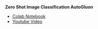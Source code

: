 **Zero Shot Image Classification AutoGluon**
- [Colab Notebook](https://colab.research.google.com/drive/1fEtlw_HRTtBWWsXBz0qcIGZVx7V-l8hM?usp=sharing)
- [Youtube Video](https://youtu.be/c-Nq9y-yO5s)
